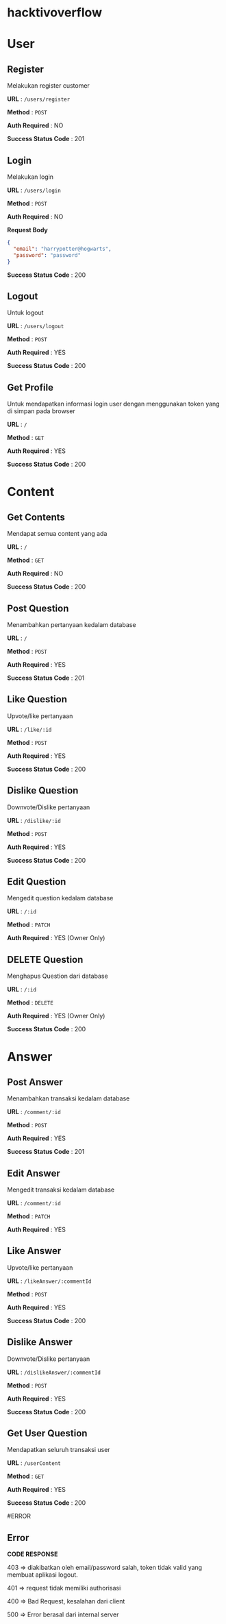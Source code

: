 # hacktivoverflow

# User

## Register

Melakukan register customer

**URL** : `/users/register`

**Method** : `POST`

**Auth Required** : NO

**Success Status Code** : 201

## Login

Melakukan login

**URL** : `/users/login`

**Method** : `POST`

**Auth Required** : NO

**Request Body**

```json
{
  "email": "harrypotter@hogwarts",
  "password": "password"
}
```

**Success Status Code** : 200

## Logout

Untuk logout

**URL** : `/users/logout`

**Method** : `POST`

**Auth Required** : YES

**Success Status Code** : 200

## Get Profile

Untuk mendapatkan informasi login user dengan menggunakan token yang di simpan
pada browser

**URL** : `/`

**Method** : `GET`

**Auth Required** : YES

**Success Status Code** : 200

# Content

## Get Contents

Mendapat semua content yang ada

**URL** : `/`

**Method** : `GET`

**Auth Required** : NO

**Success Status Code** : 200

## Post Question

Menambahkan pertanyaan kedalam database

**URL** : `/`

**Method** : `POST`

**Auth Required** : YES

**Success Status Code** : 201

## Like Question

Upvote/like pertanyaan

**URL** : `/like/:id`

**Method** : `POST`

**Auth Required** : YES

**Success Status Code** : 200

## Dislike Question

Downvote/Dislike pertanyaan

**URL** : `/dislike/:id`

**Method** : `POST`

**Auth Required** : YES

**Success Status Code** : 200

## Edit Question

Mengedit question kedalam database

**URL** : `/:id`

**Method** : `PATCH`

**Auth Required** : YES (Owner Only)

## DELETE Question

Menghapus Question dari database

**URL** : `/:id`

**Method** : `DELETE`

**Auth Required** : YES (Owner Only)

**Success Status Code** : 200

# Answer

## Post Answer

Menambahkan transaksi kedalam database

**URL** : `/comment/:id`

**Method** : `POST`

**Auth Required** : YES

**Success Status Code** : 201

## Edit Answer

Mengedit transaksi kedalam database

**URL** : `/comment/:id`

**Method** : `PATCH`

**Auth Required** : YES

## Like Answer

Upvote/like pertanyaan

**URL** : `/likeAnswer/:commentId`

**Method** : `POST`

**Auth Required** : YES

**Success Status Code** : 200

## Dislike Answer

Downvote/Dislike pertanyaan

**URL** : `/dislikeAnswer/:commentId`

**Method** : `POST`

**Auth Required** : YES

**Success Status Code** : 200

## Get User Question

Mendapatkan seluruh transaksi user

**URL** : `/userContent`

**Method** : `GET`

**Auth Required** : YES

**Success Status Code** : 200

#ERROR

## Error

**CODE RESPONSE**

403 => diakibatkan oleh email/password salah, token tidak valid yang membuat
aplikasi logout.

401 => request tidak memiliki authorisasi

400 => Bad Request, kesalahan dari client

500 => Error berasal dari internal server
